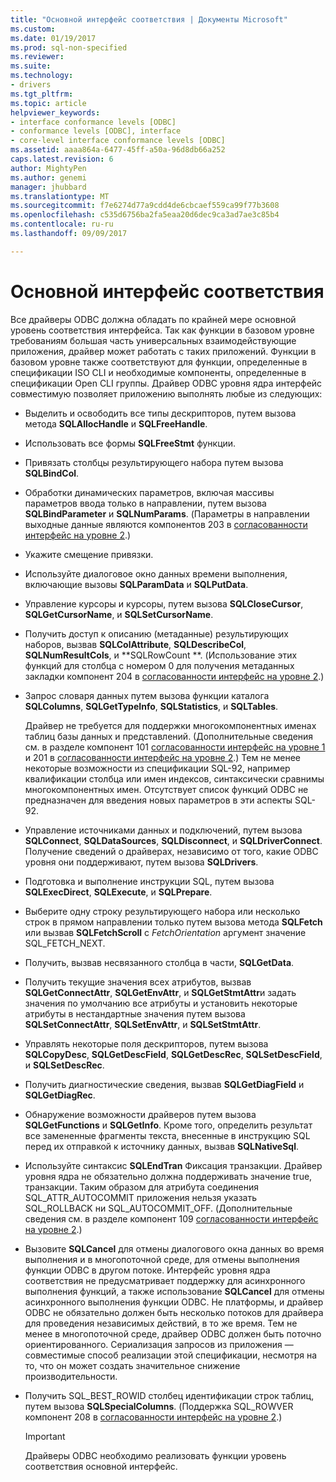 ```yaml
---
title: "Основной интерфейс соответствия | Документы Microsoft"
ms.custom: 
ms.date: 01/19/2017
ms.prod: sql-non-specified
ms.reviewer: 
ms.suite: 
ms.technology:
- drivers
ms.tgt_pltfrm: 
ms.topic: article
helpviewer_keywords:
- interface conformance levels [ODBC]
- conformance levels [ODBC], interface
- core-level interface conformance levels [ODBC]
ms.assetid: aaaa864a-6477-45ff-a50a-96d8db66a252
caps.latest.revision: 6
author: MightyPen
ms.author: genemi
manager: jhubbard
ms.translationtype: MT
ms.sourcegitcommit: f7e6274d77a9cdd4de6cbcaef559ca99f77b3608
ms.openlocfilehash: c535d6756ba2fa5eaa20d6dec9ca3ad7ae3c85b4
ms.contentlocale: ru-ru
ms.lasthandoff: 09/09/2017

---
```

# <a name="core-interface-conformance"></a>Основной интерфейс соответствия
Все драйверы ODBC должна обладать по крайней мере основной уровень соответствия интерфейса. Так как функции в базовом уровне требованиям большая часть универсальных взаимодействующие приложения, драйвер может работать с таких приложений. Функции в базовом уровне также соответствуют для функции, определенные в спецификации ISO CLI и необходимые компоненты, определенные в спецификации Open CLI группы. Драйвер ODBC уровня ядра интерфейс совместимую позволяет приложению выполнять любые из следующих:  
  
-   Выделить и освободить все типы дескрипторов, путем вызова метода **SQLAllocHandle** и **SQLFreeHandle**.  
  
-   Использовать все формы **SQLFreeStmt** функции.  
  
-   Привязать столбцы результирующего набора путем вызова **SQLBindCol**.  
  
-   Обработки динамических параметров, включая массивы параметров ввода только в направлении, путем вызова **SQLBindParameter** и **SQLNumParams**. (Параметры в направлении выходные данные являются компонентов 203 в [согласованности интерфейс на уровне 2](../../../odbc/reference/develop-app/level-2-interface-conformance.md).)  
  
-   Укажите смещение привязки.  
  
-   Используйте диалоговое окно данных времени выполнения, включающие вызовы **SQLParamData** и **SQLPutData**.  
  
-   Управление курсоры и курсоры, путем вызова **SQLCloseCursor**, **SQLGetCursorName**, и **SQLSetCursorName**.  
  
-   Получить доступ к описанию (метаданные) результирующих наборов, вызвав **SQLColAttribute**, **SQLDescribeCol**, **SQLNumResultCols**, и **SQLRowCount **. (Использование этих функций для столбца с номером 0 для получения метаданных закладки компонент 204 в [согласованности интерфейс на уровне 2](../../../odbc/reference/develop-app/level-2-interface-conformance.md).)  
  
-   Запрос словаря данных путем вызова функции каталога **SQLColumns**, **SQLGetTypeInfo**, **SQLStatistics**, и **SQLTables**.  
  
     Драйвер не требуется для поддержки многокомпонентных именах таблиц базы данных и представлений. (Дополнительные сведения см. в разделе компонент 101 [согласованности интерфейс на уровне 1](../../../odbc/reference/develop-app/level-1-interface-conformance.md) и 201 в [согласованности интерфейс на уровне 2](../../../odbc/reference/develop-app/level-2-interface-conformance.md).) Тем не менее некоторые возможности из спецификации SQL-92, например квалификации столбца или имен индексов, синтаксически сравнимы многокомпонентных имен. Отсутствует список функций ODBC не предназначен для введения новых параметров в эти аспекты SQL-92.  
  
-   Управление источниками данных и подключений, путем вызова **SQLConnect**, **SQLDataSources**, **SQLDisconnect**, и **SQLDriverConnect**. Получение сведений о драйверах, независимо от того, какие ODBC уровня они поддерживают, путем вызова **SQLDrivers**.  
  
-   Подготовка и выполнение инструкции SQL, путем вызова **SQLExecDirect**, **SQLExecute**, и **SQLPrepare**.  
  
-   Выберите одну строку результирующего набора или несколько строк в прямом направлении только путем вызова метода **SQLFetch** или вызвав **SQLFetchScroll** с *FetchOrientation* аргумент значение SQL_FETCH_NEXT.  
  
-   Получить, вызвав несвязанного столбца в части, **SQLGetData**.  
  
-   Получить текущие значения всех атрибутов, вызвав **SQLGetConnectAttr**, **SQLGetEnvAttr**, и **SQLGetStmtAttr**и задать значения по умолчанию все атрибуты и установить некоторые атрибуты в нестандартные значения путем вызова **SQLSetConnectAttr**, **SQLSetEnvAttr**, и **SQLSetStmtAttr**.  
  
-   Управлять некоторые поля дескрипторов, путем вызова **SQLCopyDesc**, **SQLGetDescField**, **SQLGetDescRec**, **SQLSetDescField**, и **SQLSetDescRec**.  
  
-   Получить диагностические сведения, вызвав **SQLGetDiagField** и **SQLGetDiagRec**.  
  
-   Обнаружение возможности драйверов путем вызова **SQLGetFunctions** и **SQLGetInfo**. Кроме того, определить результат все замененные фрагменты текста, внесенные в инструкцию SQL перед их отправкой к источнику данных, вызвав **SQLNativeSql**.  
  
-   Используйте синтаксис **SQLEndTran** Фиксация транзакции. Драйвер уровня ядра не обязательно должна поддерживать значение true, транзакции. Таким образом для атрибута соединения SQL_ATTR_AUTOCOMMIT приложения нельзя указать SQL_ROLLBACK ни SQL_AUTOCOMMIT_OFF. (Дополнительные сведения см. в разделе компонент 109 [согласованности интерфейс на уровне 2](../../../odbc/reference/develop-app/level-2-interface-conformance.md).)  
  
-   Вызовите **SQLCancel** для отмены диалогового окна данных во время выполнения и в многопоточной среде, для отмены выполнения функции ODBC в другом потоке. Интерфейс уровня ядра соответствия не предусматривает поддержку для асинхронного выполнения функций, а также использование **SQLCancel** для отмены асинхронного выполнения функции ODBC. Не платформы, и драйвер ODBC не обязательно должен быть несколько потоков для драйвера для проведения независимых действий, в то же время. Тем не менее в многопоточной среде, драйвер ODBC должен быть поточно ориентированного. Сериализация запросов из приложения — совместимые способ реализации этой спецификации, несмотря на то, что он может создать значительное снижение производительности.  
  
-   Получить SQL_BEST_ROWID столбец идентификации строк таблиц, путем вызова **SQLSpecialColumns**. (Поддержка SQL_ROWVER компонент 208 в [согласованности интерфейс на уровне 2](../../../odbc/reference/develop-app/level-2-interface-conformance.md).)  
  
    > [!IMPORTANT]  
    >  Драйверы ODBC необходимо реализовать функции уровень соответствия основной интерфейс.
